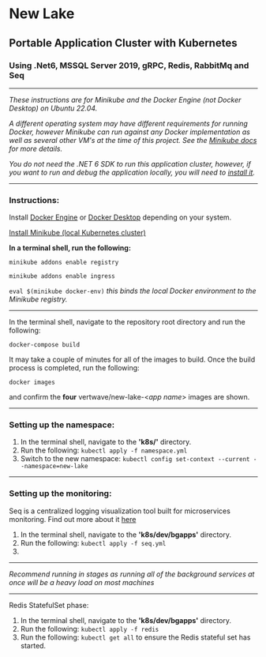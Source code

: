 # New Lake
## Portable Application Cluster with Kubernetes
### Using .Net6, MSSQL Server 2019, gRPC, Redis, RabbitMq and Seq
---
*These instructions are for Minikube and the Docker Engine (not Docker Desktop) on Ubuntu 22.04.*

*A different operating system may have different requirements for running Docker, however Minikube can run against any Docker implementation as well as several other VM's at the time of this project. See the [Minikube docs](https://minikube.sigs.k8s.io/docs/) for more details.*

*You do not need the .NET 6 SDK to run this application cluster, however, if you want to run and debug the application locally, you will need to [install it](https://dotnet.microsoft.com/en-us/download/dotnet/6.0).*

---
### Instructions:
Install [Docker Engine](https://docs.docker.com/engine/) or [Docker Desktop](https://www.docker.com/products/docker-desktop/) depending on your system.

[Install Minikube (local Kubernetes cluster)](https://minikube.sigs.k8s.io/docs/start/)

**In a terminal shell, run the following:**

`minikube addons enable registry`

`minikube addons enable ingress`

`eval $(minikube docker-env)` *this binds the local Docker environment to the Minikube registry.*

---

In the terminal shell, navigate to the repository root directory and run the following:

`docker-compose build`

It may take a couple of minutes for all of the images to build. Once the build process is completed, run the following:

`docker images`

and confirm the **four** vertwave/new-lake-<*app name*> images are shown.

---
### Setting up the namespace:
1. In the terminal shell, navigate to the **'k8s/'** directory.
2. Run the following: `kubectl apply -f namespace.yml`
3. Switch to the new namespace: `kubectl config set-context --current --namespace=new-lake`
---
### Setting up the monitoring:
Seq is a centralized logging visualization tool built for microservices monitoring. Find out more about it [here](https://datalust.co/seq)

1. In the terminal shell, navigate to the **'k8s/dev/bgapps'** directory.
2. Run the following: `kubectl apply -f seq.yml`
3. 

---
*Recommend running in stages as running all of the background services at once will be a heavy load on most machines*

---
Redis StatefulSet phase:
1. In the terminal shell, navigate to the **'k8s/dev/bgapps'** directory.
2. Run the following: `kubectl apply -f redis`
3. Run the following: `kubectl get all` to ensure the Redis stateful set has started.

